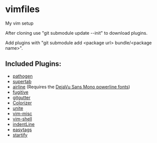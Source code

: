 # vimfiles
My vim setup

After cloning use "git submodule update --init" to download plugins.

Add plugins with "git submodule add \<package url\> bundle/\<package name\>".

## Included Plugins:
* [pathogen](https://github.com/tpope/vim-pathogen)
* [supertab](https://github.com/ervandew/supertab)
* [airline](https://github.com/bling/vim-airline) (Requires the [DejaVu Sans Mono powerline fonts](https://github.com/powerline/fonts/tree/master/DejaVuSansMono))
* [fugitive](https://github.com/tpope/vim-fugitive)
* [gitgutter](https://github.com/airblade/vim-gitgutter)
* [Colorizer](https://github.com/chrisbra/Colorizer)
* [unite](https://github.com/Shougo/unite.vim)
* [vim-misc](https://github.com/xolox/vim-misc)
* [vim-shell](https://github.com/xolox/vim-shell)
* [indentLine](https://github.com/Yggdroot/indentLine)
* [easytags](https://github.com/xolox/vim-easytags)
* [startify](https://github.com/mhinz/vim-startify)
